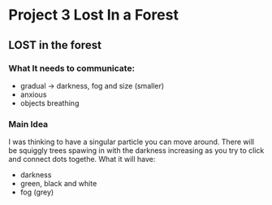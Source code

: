 # Project 3 Lost In a Forest 

## LOST in the forest

### What It needs to communicate:
* gradual -> darkness, fog and size (smaller)
* anxious
* objects breathing

### Main Idea
I was thinking to have a singular particle you can move around. There will be squiggly trees spawing in with the darkness increasing as you try to click and connect dots togethe. 
What it will have:
* darkness
* green, black and white
* fog (grey)
